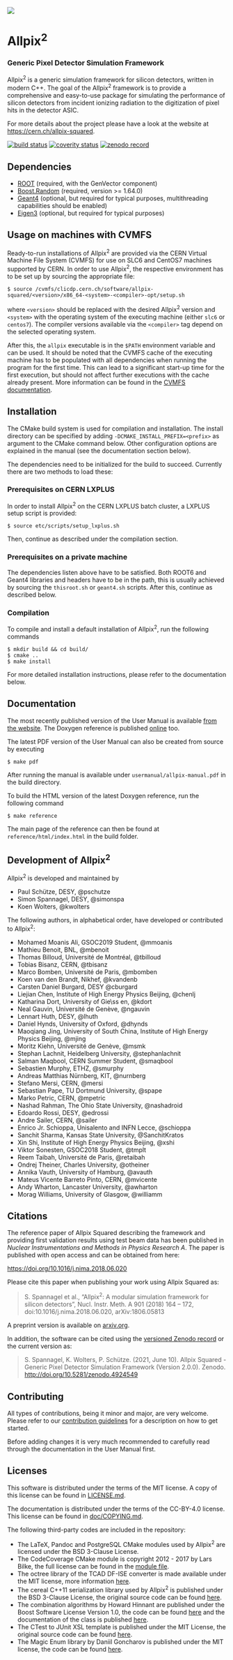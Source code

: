 [![](doc/logo_small.png)](https://cern.ch/allpix-squared)

# Allpix<sup>2</sup>
### Generic Pixel Detector Simulation Framework

Allpix<sup>2</sup> is a generic simulation framework for silicon detectors, written in modern C++. The goal of the Allpix<sup>2</sup> framework is to provide a comprehensive and easy-to-use package for simulating the performance of silicon detectors from incident ionizing radiation to the digitization of pixel hits in the detector ASIC.

For more details about the project please have a look at the website at https://cern.ch/allpix-squared.

[![build status](https://gitlab.cern.ch/allpix-squared/allpix-squared/badges/master/pipeline.svg)](https://gitlab.cern.ch/allpix-squared/allpix-squared/commits/master)
[![coverity status](https://scan.coverity.com/projects/21520/badge.svg)](https://scan.coverity.com/projects/allpix-squared)
[![zenodo record](https://zenodo.org/badge/DOI/10.5281/zenodo.3550935.svg)](https://doi.org/10.5281/zenodo.3550935)


## Dependencies
* [ROOT](https://root.cern.ch/building-root) (required, with the GenVector component)
* [Boost.Random](https://www.boost.org/doc/libs/1_75_0/doc/html/boost_random/reference.html) (required, version >= 1.64.0)
* [Geant4](http://geant4-userdoc.web.cern.ch/geant4-userdoc/UsersGuides/InstallationGuide/html/installguide.html) (optional, but required for typical purposes, multithreading capabilities should be enabled)
* [Eigen3](http://eigen.tuxfamily.org/index.php?title=Main_Page) (optional, but required for typical purposes)


## Usage on machines with CVMFS

Ready-to-run installations of Allpix<sup>2</sup> are provided via the CERN Virtual Machine File System (CVMFS) for use on SLC6 and CentOS7 machines supported by CERN. In order to use Allpix<sup>2</sup>, the respective environment has to be set up by sourcing the appropriate file:

```
$ source /cvmfs/clicdp.cern.ch/software/allpix-squared/<version>/x86_64-<system>-<compiler>-opt/setup.sh
```
where `<version>` should be replaced with the desired Allpix<sup>2</sup> version and `<system>` with the operating system of the executing machine (either `slc6` or `centos7`). The compiler versions available via the `<compiler>` tag depend on the selected operating system.

After this, the `allpix` executable is in the `$PATH` environment variable and can be used.
It should be noted that the CVMFS cache of the executing machine has to be populated with all dependencies when running the program for the first time.
This can lead to a significant start-up time for the first execution, but should not affect further executions with the cache already present.
More information can be found in the [CVMFS documentation](https://cernvm.cern.ch/portal/filesystem).


## Installation
The CMake build system is used for compilation and installation. The install directory can be specified by adding `-DCMAKE_INSTALL_PREFIX=<prefix>` as argument to the CMake command below. Other configuration options are explained in the manual (see the documentation section below).

The dependencies need to be initialized for the build to succeed. Currently there are two methods to load these:

### Prerequisites on CERN LXPLUS
In order to install Allpix<sup>2</sup> on the CERN LXPLUS batch cluster, a LXPLUS setup script is provided:
```
$ source etc/scripts/setup_lxplus.sh
```
Then, continue as described under the compilation section.

### Prerequisites on a private machine
The dependencies listen above have to be satisfied. Both ROOT6 and Geant4 libraries and headers have to be in the path, this is usually achieved by sourcing the `thisroot.sh` or `geant4.sh` scripts. After this, continue as described below.

### Compilation
To compile and install a default installation of Allpix<sup>2</sup>, run the following commands

```
$ mkdir build && cd build/
$ cmake ..
$ make install
```

For more detailed installation instructions, please refer to the documentation below.


## Documentation
The most recently published version of the User Manual is available [from the website](https://cern.ch/allpix-squared/usermanual/allpix-manual.pdf).
The Doxygen reference is published [online](https://cern.ch/allpix-squared/reference/) too.

The latest PDF version of the User Manual can also be created from source by executing
```
$ make pdf
```
After running the manual is available under `usermanual/allpix-manual.pdf` in the build directory.

To build the HTML version of the latest Doxygen reference, run the following command
```
$ make reference
```
The main page of the reference can then be found at `reference/html/index.html` in the build folder.


## Development of Allpix<sup>2</sup>

Allpix<sup>2</sup> is developed and maintained by

* Paul Schütze, DESY, @pschutze
* Simon Spannagel, DESY, @simonspa
* Koen Wolters, @kwolters

The following authors, in alphabetical order, have developed or contributed to Allpix<sup>2</sup>:
* Mohamed Moanis Ali, GSOC2019 Student, @mmoanis
* Mathieu Benoit, BNL, @mbenoit
* Thomas Billoud, Université de Montréal, @tbilloud
* Tobias Bisanz, CERN, @tbisanz
* Marco Bomben, Université de Paris, @mbomben
* Koen van den Brandt, Nikhef, @kvandenb
* Carsten Daniel Burgard, DESY @cburgard
* Liejian Chen, Institute of High Energy Physics Beijing, @chenlj
* Katharina Dort, University of Gie\ss en, @kdort
* Neal Gauvin, Université de Genève, @ngauvin
* Lennart Huth, DESY, @lhuth
* Daniel Hynds, University of Oxford, @dhynds
* Maoqiang Jing, University of South China, Institute of High Energy Physics Beijing, @mjing
* Moritz Kiehn, Université de Genève, @msmk
* Stephan Lachnit, Heidelberg University, @stephanlachnit
* Salman Maqbool, CERN Summer Student, @smaqbool
* Sebastien Murphy, ETHZ, @smurphy
* Andreas Matthias Nürnberg, KIT, @nurnberg
* Stefano Mersi, CERN, @mersi
* Sebastian Pape, TU Dortmund University, @spape
* Marko Petric, CERN, @mpetric
* Nashad Rahman, The Ohio State University, @nashadroid
* Edoardo Rossi, DESY, @edrossi
* Andre Sailer, CERN, @sailer
* Enrico Jr. Schioppa, Unisalento and INFN Lecce, @schioppa
* Sanchit Sharma, Kansas State University, @SanchitKratos
* Xin Shi, Institute of High Energy Physics Beijing, @xshi
* Viktor Sonesten, GSOC2018 Student, @tmplt
* Reem Taibah, Université de Paris, @retaibah
* Ondrej Theiner, Charles University, @otheiner
* Annika Vauth, University of Hamburg, @avauth
* Mateus Vicente Barreto Pinto, CERN, @mvicente
* Andy Wharton, Lancaster University, @awharton
* Morag Williams, University of Glasgow, @williamm


## Citations
The reference paper of Allpix Squared describing the framework and providing first validation results using test beam data has been published in *Nuclear Instrumentations and Methods in Physics Research A*.
The paper is published with open access and can be obtained from here:

https://doi.org/10.1016/j.nima.2018.06.020

Please cite this paper when publishing your work using Allpix Squared as:

> S. Spannagel et al., “Allpix<sup>2</sup>: A modular simulation framework for silicon detectors”, Nucl. Instr.
> Meth. A 901 (2018) 164 – 172, doi:10.1016/j.nima.2018.06.020, arXiv:1806.05813

A preprint version is available on [arxiv.org](https://arxiv.org/abs/1806.05813).

In addition, the software can be cited using the [versioned Zenodo record](https://doi.org/10.5281/zenodo.3550935) or the current version as:

> S. Spannagel, K. Wolters, P. Schütze. (2021, June 10). Allpix Squared - Generic Pixel Detector Simulation Framework
> (Version 2.0.0). Zenodo. http://doi.org/10.5281/zenodo.4924549


## Contributing
All types of contributions, being it minor and major, are very welcome. Please refer to our [contribution guidelines](CONTRIBUTING.md) for a description on how to get started.

Before adding changes it is very much recommended to carefully read through the documentation in the User Manual first.


## Licenses
This software is distributed under the terms of the MIT license. A copy of this license can be found in [LICENSE.md](LICENSE.md).

The documentation is distributed under the terms of the CC-BY-4.0 license. This license can be found in [doc/COPYING.md](doc/COPYING.md).

The following third-party codes are included in the repository:

* The LaTeX, Pandoc and PostgreSQL CMake modules used by Allpix<sup>2</sup> are licensed under the BSD 3-Clause License.
* The CodeCoverage CMake module is copyright 2012 - 2017 by Lars Bilke, the full license can be found in the [module file](cmake/CodeCoverage.cmake).
* The octree library of the TCAD DF-ISE converter is made available under the MIT license, more information [here](tools/tcad_dfise_converter/README.md).
* The cereal C++11 serialization library used by Allpix<sup>2</sup> is published under the BSD 3-Clause License, the original source code can be found [here](https://github.com/USCiLab/cereal).
* The combination algorithms by Howard Hinnant are published under the Boost Software License Version 1.0, the code can be found [here](https://github.com/HowardHinnant/combinations) and the documentation of the class is published [here](https://howardhinnant.github.io/combinations/combinations.html).
* The CTest to JUnit XSL template is published under the MIT License, the original source code can be found [here](https://github.com/rpavlik/jenkins-ctest-plugin).
* The Magic Enum library by Daniil Goncharov is published under the MIT license, the code can be found [here](https://github.com/Neargye/magic_enum).
